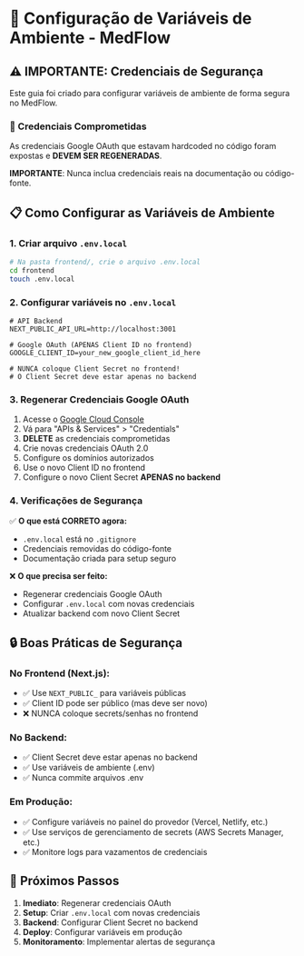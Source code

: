 # 🔐 Configuração de Variáveis de Ambiente - MedFlow

## ⚠️ IMPORTANTE: Credenciais de Segurança

Este guia foi criado para configurar variáveis de ambiente de forma segura no MedFlow.

### 🚨 Credenciais Comprometidas

As credenciais Google OAuth que estavam hardcoded no código foram expostas e **DEVEM SER REGENERADAS**.

**IMPORTANTE**: Nunca inclua credenciais reais na documentação ou código-fonte.

## 📋 Como Configurar as Variáveis de Ambiente

### 1. Criar arquivo `.env.local`

```bash
# Na pasta frontend/, crie o arquivo .env.local
cd frontend
touch .env.local
```

### 2. Configurar variáveis no `.env.local`

```env
# API Backend
NEXT_PUBLIC_API_URL=http://localhost:3001

# Google OAuth (APENAS Client ID no frontend)
GOOGLE_CLIENT_ID=your_new_google_client_id_here

# NUNCA coloque Client Secret no frontend!
# O Client Secret deve estar apenas no backend
```

### 3. Regenerar Credenciais Google OAuth

1. Acesse o [Google Cloud Console](https://console.cloud.google.com/)
2. Vá para "APIs & Services" > "Credentials"
3. **DELETE** as credenciais comprometidas
4. Crie novas credenciais OAuth 2.0
5. Configure os domínios autorizados
6. Use o novo Client ID no frontend
7. Configure o novo Client Secret **APENAS no backend**

### 4. Verificações de Segurança

✅ **O que está CORRETO agora:**

- `.env.local` está no `.gitignore`
- Credenciais removidas do código-fonte
- Documentação criada para setup seguro

❌ **O que precisa ser feito:**

- Regenerar credenciais Google OAuth
- Configurar `.env.local` com novas credenciais
- Atualizar backend com novo Client Secret

## 🔒 Boas Práticas de Segurança

### No Frontend (Next.js):

- ✅ Use `NEXT_PUBLIC_` para variáveis públicas
- ✅ Client ID pode ser público (mas deve ser novo)
- ❌ NUNCA coloque secrets/senhas no frontend

### No Backend:

- ✅ Client Secret deve estar apenas no backend
- ✅ Use variáveis de ambiente (.env)
- ✅ Nunca commite arquivos .env

### Em Produção:

- ✅ Configure variáveis no painel do provedor (Vercel, Netlify, etc.)
- ✅ Use serviços de gerenciamento de secrets (AWS Secrets Manager, etc.)
- ✅ Monitore logs para vazamentos de credenciais

## 🚀 Próximos Passos

1. **Imediato**: Regenerar credenciais OAuth
2. **Setup**: Criar `.env.local` com novas credenciais
3. **Backend**: Configurar Client Secret no backend
4. **Deploy**: Configurar variáveis em produção
5. **Monitoramento**: Implementar alertas de segurança
